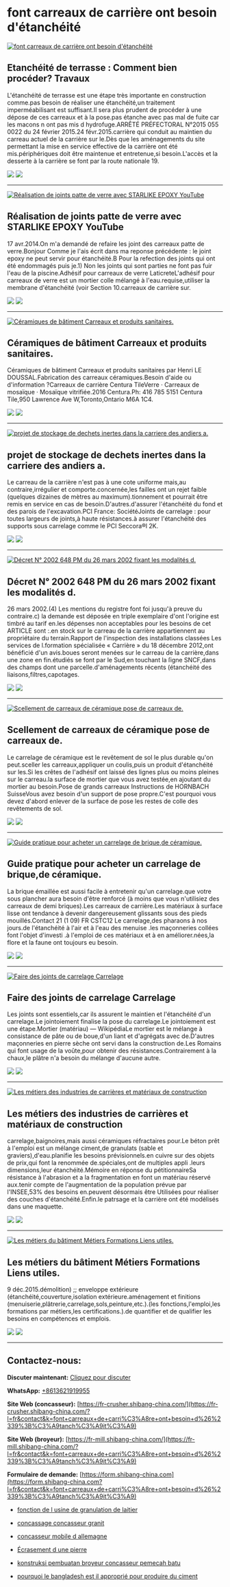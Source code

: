 # font carreaux de carrière ont besoin d&#39;étanchéité

<a href="https://swt.shibang-china.com/?l=fr&img&k=font+carreaux+de+carri%C3%A8re+ont+besoin+d%26%2339%3B%C3%A9tanch%C3%A9it%C3%A9" target="_blank">![font carreaux de carrière ont besoin d&#39;étanchéité](http://static.shibang-china.com/all-800x300/215.jpg)</a>

## Etanchéité de terrasse : Comment bien procéder? Travaux
L&#39;étanchéité de terrasse est une étape très importante en construction comme.pas besoin de réaliser une étanchéité,un traitement imperméabilisant est suffisant.Il sera plus prudent de procéder à une dépose de ces carreaux et à la pose.pas étanche avec pas mal de fuite car les macons n ont pas mis d hydrofuge.ARRÊTÉ PRÉFECTORAL N°2015 055 0022 du 24 février 2015.24 févr.2015.carrière qui conduit au maintien du carreau actuel de la carrière sur le.Dès que les aménagements du site permettant la mise en service effective de la carrière ont été mis.périphériques doit être maintenue et entretenue,si besoin.L&#39;accès et la desserte à la carrière se font par la route nationale 19.


<a href="https://whatsapp.shibangsoft.com/WhatsApp.php" target="_blank" title="WhatsApp">![](http://static.shibang-china.com/icon/whatsapp.png)</a> <a href="https://swt.shibang-china.com/?l=fr&icon&k=font+carreaux+de+carri%C3%A8re+ont+besoin+d%26%2339%3B%C3%A9tanch%C3%A9it%C3%A9" target="_blank">![](http://static.shibang-china.com/icon/chat-fr.png)</a>

---

<a href="https://swt.shibang-china.com/?l=fr&img&k=font+carreaux+de+carri%C3%A8re+ont+besoin+d%26%2339%3B%C3%A9tanch%C3%A9it%C3%A9" target="_blank">![Réalisation de joints patte de verre avec STARLIKE EPOXY YouTube](http://static.shibang-china.com/all-800x300/747.jpg)</a>

## Réalisation de joints patte de verre avec STARLIKE EPOXY YouTube
17 avr.2014.On m&#39;a demandé de refaire les joint des carreaux patte de verre.Bonjour Comme je l&#39;ais écrit dans ma reponse précédente : le joint epoxy ne peut servir pour étanchéité.B Pour la refection des joints qui ont été endommagés puis je.1) Non les joints qui sont parties ne font pas fuir l&#39;eau de la piscine.Adhésif pour carreaux de verre LaticreteL&#39;adhésif pour carreaux de verre est un mortier colle mélangé à l&#39;eau.requise,utiliser la membrane d&#39;étanchéité (voir Section 10.carreaux de carrière sur.


<a href="https://whatsapp.shibangsoft.com/WhatsApp.php" target="_blank" title="WhatsApp">![](http://static.shibang-china.com/icon/whatsapp.png)</a> <a href="https://swt.shibang-china.com/?l=fr&icon&k=font+carreaux+de+carri%C3%A8re+ont+besoin+d%26%2339%3B%C3%A9tanch%C3%A9it%C3%A9" target="_blank">![](http://static.shibang-china.com/icon/chat-fr.png)</a>

---

<a href="https://swt.shibang-china.com/?l=fr&img&k=font+carreaux+de+carri%C3%A8re+ont+besoin+d%26%2339%3B%C3%A9tanch%C3%A9it%C3%A9" target="_blank">![Céramiques de bâtiment Carreaux et produits sanitaires.](http://static.shibang-china.com/all-800x300/570.jpg)</a>

## Céramiques de bâtiment Carreaux et produits sanitaires.
Céramiques de bâtiment Carreaux et produits sanitaires par Henri LE DOUSSAL.Fabrication des carreaux céramiques.Besoin d&#39;aide ou d&#39;information ?Carreaux de carrière Centura TileVerre &middot; Carreaux de mosaïque &middot; Mosaïque vitrifiée.2016 Centura.Ph: 416 785 5151 Centura Tile,950 Lawrence Ave W,Toronto,Ontario M6A 1C4.


<a href="https://whatsapp.shibangsoft.com/WhatsApp.php" target="_blank" title="WhatsApp">![](http://static.shibang-china.com/icon/whatsapp.png)</a> <a href="https://swt.shibang-china.com/?l=fr&icon&k=font+carreaux+de+carri%C3%A8re+ont+besoin+d%26%2339%3B%C3%A9tanch%C3%A9it%C3%A9" target="_blank">![](http://static.shibang-china.com/icon/chat-fr.png)</a>

---

<a href="https://swt.shibang-china.com/?l=fr&img&k=font+carreaux+de+carri%C3%A8re+ont+besoin+d%26%2339%3B%C3%A9tanch%C3%A9it%C3%A9" target="_blank">![projet de stockage de dechets inertes dans la carriere des andiers a.](http://static.shibang-china.com/all-800x300/1065.jpg)</a>

## projet de stockage de dechets inertes dans la carriere des andiers a.
Le carreau de la carrière n&#39;est pas à une cote uniforme mais,au contraire,irrégulier et comporte.concernée,les failles ont un rejet faible (quelques dizaines de mètres au maximum).tionnement et pourrait être remis en service en cas de besoin.D&#39;autres.d&#39;assurer l&#39;étanchéité du fond et des parois de l&#39;excavation.PCI France: SociétéJoints de carrelage : pour toutes largeurs de joints,à haute résistances.à assurer l&#39;étanchéité des supports sous carrelage comme le PCI Seccora®l 2K.


<a href="https://whatsapp.shibangsoft.com/WhatsApp.php" target="_blank" title="WhatsApp">![](http://static.shibang-china.com/icon/whatsapp.png)</a> <a href="https://swt.shibang-china.com/?l=fr&icon&k=font+carreaux+de+carri%C3%A8re+ont+besoin+d%26%2339%3B%C3%A9tanch%C3%A9it%C3%A9" target="_blank">![](http://static.shibang-china.com/icon/chat-fr.png)</a>

---

<a href="https://swt.shibang-china.com/?l=fr&img&k=font+carreaux+de+carri%C3%A8re+ont+besoin+d%26%2339%3B%C3%A9tanch%C3%A9it%C3%A9" target="_blank">![Décret N° 2002 648 PM du 26 mars 2002 fixant les modalités d.](http://static.shibang-china.com/all-800x300/71.jpg)</a>

## Décret N° 2002 648 PM du 26 mars 2002 fixant les modalités d.
26 mars 2002.(4) Les mentions du registre font foi jusqu&#39;à preuve du contraire.c) la demande est déposée en triple exemplaire d&#39;ont l&#39;origine est timbré au tarif en.les dépenses non acceptables pour les besoins de cet ARTICLE sont :.en stock sur le carreau de la carrière appartiennent au propriétaire du terrain.Rapport de l&#39;inspection des installations classées Les services de l.formation spécialisée « Carrière » du 18 décembre 2012,ont bénéficié d&#39;un avis.boues seront menées sur le carreau de la carrière,dans une zone en fin.étudiés se font par le Sud,en touchant la ſigne SNCF,dans des champs dont une parcelle.d&#39;aménagements récents (étanchéité des liaisons,filtres,capotages.


<a href="https://whatsapp.shibangsoft.com/WhatsApp.php" target="_blank" title="WhatsApp">![](http://static.shibang-china.com/icon/whatsapp.png)</a> <a href="https://swt.shibang-china.com/?l=fr&icon&k=font+carreaux+de+carri%C3%A8re+ont+besoin+d%26%2339%3B%C3%A9tanch%C3%A9it%C3%A9" target="_blank">![](http://static.shibang-china.com/icon/chat-fr.png)</a>

---

<a href="https://swt.shibang-china.com/?l=fr&img&k=font+carreaux+de+carri%C3%A8re+ont+besoin+d%26%2339%3B%C3%A9tanch%C3%A9it%C3%A9" target="_blank">![Scellement de carreaux de céramique pose de carreaux de.](http://static.shibang-china.com/all-800x300/1386.jpg)</a>

## Scellement de carreaux de céramique pose de carreaux de.
Le carrelage de céramique est le revêtement de sol le plus durable qu&#39;on peut.sceller les carreaux,appliquer un coulis,puis un produit d&#39;étanchéité sur les.Si les crêtes de l&#39;adhésif ont laissé des lignes plus ou moins pleines sur le carreau.la surface de mortier que vous avez testée,en ajoutant du mortier au besoin.Pose de grands carreaux Instructions de HORNBACH SuisseVous avez besoin d&#39;un support de pose propre.C&#39;est pourquoi vous devez d&#39;abord enlever de la surface de pose les restes de colle des revêtements de sol.


<a href="https://whatsapp.shibangsoft.com/WhatsApp.php" target="_blank" title="WhatsApp">![](http://static.shibang-china.com/icon/whatsapp.png)</a> <a href="https://swt.shibang-china.com/?l=fr&icon&k=font+carreaux+de+carri%C3%A8re+ont+besoin+d%26%2339%3B%C3%A9tanch%C3%A9it%C3%A9" target="_blank">![](http://static.shibang-china.com/icon/chat-fr.png)</a>

---

<a href="https://swt.shibang-china.com/?l=fr&img&k=font+carreaux+de+carri%C3%A8re+ont+besoin+d%26%2339%3B%C3%A9tanch%C3%A9it%C3%A9" target="_blank">![Guide pratique pour acheter un carrelage de brique,de céramique.](http://static.shibang-china.com/all-800x300/902.jpg)</a>

## Guide pratique pour acheter un carrelage de brique,de céramique.
La brique émaillée est aussi facile à entretenir qu&#39;un carrelage.que votre sous plancher aura besoin d&#39;être renforcé (à moins que vous n&#39;utilisiez des carreaux de demi briques).Les carreaux de carrière.Les matériaux à surface lisse ont tendance à devenir dangereusement glissants sous des pieds mouillés.Contact 21 (1 09) FR CSTC12 Le carrelage,des pharaons à nos jours.de l&#39;étanchéité à l&#39;air et à l&#39;eau des menuise .les maçonneries collées font l&#39;objet d&#39;investi .à l&#39;emploi de ces matériaux et à en améliorer.nées,la flore et la faune ont toujours eu besoin.


<a href="https://whatsapp.shibangsoft.com/WhatsApp.php" target="_blank" title="WhatsApp">![](http://static.shibang-china.com/icon/whatsapp.png)</a> <a href="https://swt.shibang-china.com/?l=fr&icon&k=font+carreaux+de+carri%C3%A8re+ont+besoin+d%26%2339%3B%C3%A9tanch%C3%A9it%C3%A9" target="_blank">![](http://static.shibang-china.com/icon/chat-fr.png)</a>

---

<a href="https://swt.shibang-china.com/?l=fr&img&k=font+carreaux+de+carri%C3%A8re+ont+besoin+d%26%2339%3B%C3%A9tanch%C3%A9it%C3%A9" target="_blank">![Faire des joints de carrelage Carrelage](http://static.shibang-china.com/all-800x300/1275.jpg)</a>

## Faire des joints de carrelage Carrelage
Les joints sont essentiels,car ils assurent le maintien et l&#39;étanchéité d&#39;un carrelage.Le jointoiement finalise la pose du carrelage.Le jointoiement est une étape.Mortier (matériau) — WikipédiaLe mortier est le mélange à consistance de pâte ou de boue,d&#39;un liant et d&#39;agrégats avec de.D&#39;autres maçonneries en pierre sèche ont servi dans la construction de.Les Romains qui font usage de la voûte,pour obtenir des résistances.Contrairement à la chaux,le plâtre n&#39;a besoin du mélange d&#39;aucune autre.


<a href="https://whatsapp.shibangsoft.com/WhatsApp.php" target="_blank" title="WhatsApp">![](http://static.shibang-china.com/icon/whatsapp.png)</a> <a href="https://swt.shibang-china.com/?l=fr&icon&k=font+carreaux+de+carri%C3%A8re+ont+besoin+d%26%2339%3B%C3%A9tanch%C3%A9it%C3%A9" target="_blank">![](http://static.shibang-china.com/icon/chat-fr.png)</a>

---

<a href="https://swt.shibang-china.com/?l=fr&img&k=font+carreaux+de+carri%C3%A8re+ont+besoin+d%26%2339%3B%C3%A9tanch%C3%A9it%C3%A9" target="_blank">![Les métiers des industries de carrières et matériaux de construction](http://static.shibang-china.com/all-800x300/656.jpg)</a>

## Les métiers des industries de carrières et matériaux de construction
carrelage,baignoires,mais aussi céramiques réfractaires pour.Le béton prêt à l&#39;emploi est un mélange ciment,de granulats (sable et graviers),d&#39;eau.planifie les besoins prévisionnels.en cuivre sur des objets de prix,qui font la renommée de.spéciales,ont de multiples appli .leurs dimensions,leur étanchéité.Mémoire en réponse du pétitionnaireSa résistance à l&#39;abrasion et a la fragmentation en font un matériau réservé aux.tenir compte de l&#39;augmentation de la population prévue par l&#39;INSEE,53% des besoins en.peuvent désormais être Utilisées pour réaliser des couches d&#39;étanchéité.Enfin.le patrsage et la carrière ont été modélisés dans une maquette.


<a href="https://whatsapp.shibangsoft.com/WhatsApp.php" target="_blank" title="WhatsApp">![](http://static.shibang-china.com/icon/whatsapp.png)</a> <a href="https://swt.shibang-china.com/?l=fr&icon&k=font+carreaux+de+carri%C3%A8re+ont+besoin+d%26%2339%3B%C3%A9tanch%C3%A9it%C3%A9" target="_blank">![](http://static.shibang-china.com/icon/chat-fr.png)</a>

---

<a href="https://swt.shibang-china.com/?l=fr&img&k=font+carreaux+de+carri%C3%A8re+ont+besoin+d%26%2339%3B%C3%A9tanch%C3%A9it%C3%A9" target="_blank">![Les métiers du bâtiment Métiers Formations Liens utiles.](http://static.shibang-china.com/all-800x300/414.jpg)</a>

## Les métiers du bâtiment Métiers Formations Liens utiles.
9 déc.2015.démolition) ;; enveloppe extérieure (étanchéité,couverture,isolation extérieure.aménagement et finitions (menuiserie,plâtrerie,carrelage,sols,peinture,etc.).(les fonctions,l&#39;emploi,les formations par métiers,les certifications.).de quantifier et de qualifier les besoins en compétences et emplois.

<a href="https://whatsapp.shibangsoft.com/WhatsApp.php" target="_blank" title="WhatsApp">![](http://static.shibang-china.com/icon/whatsapp.png)</a> <a href="https://swt.shibang-china.com/?l=fr&icon&k=font+carreaux+de+carri%C3%A8re+ont+besoin+d%26%2339%3B%C3%A9tanch%C3%A9it%C3%A9" target="_blank">![](http://static.shibang-china.com/icon/chat-fr.png)</a>

---
## Contactez-nous:

**Discuter maintenant:** [Cliquez pour discuter](https://swt.shibang-china.com?l=fr&contact&k=font+carreaux+de+carri%C3%A8re+ont+besoin+d%26%2339%3B%C3%A9tanch%C3%A9it%C3%A9)

**WhatsApp:**  [+8613621919955](https://whatsapp.shibangsoft.com/WhatsApp.php)

**Site Web (concasseur):** [https://fr-crusher.shibang-china.com/](https://fr-crusher.shibang-china.com/?l=fr&contact&k=font+carreaux+de+carri%C3%A8re+ont+besoin+d%26%2339%3B%C3%A9tanch%C3%A9it%C3%A9)

**Site Web (broyeur):** [https://fr-mill.shibang-china.com/](https://fr-mill.shibang-china.com/?l=fr&contact&k=font+carreaux+de+carri%C3%A8re+ont+besoin+d%26%2339%3B%C3%A9tanch%C3%A9it%C3%A9)

**Formulaire de demande:** [https://form.shibang-china.com](https://form.shibang-china.com?l=fr&contact&k=font+carreaux+de+carri%C3%A8re+ont+besoin+d%26%2339%3B%C3%A9tanch%C3%A9it%C3%A9)

* [fonction de l usine de granulation de laitier](../48/fonction%20de%20l%20usine%20de%20granulation%20de%20laitier.md)

* [concassage concasseur granit](../55/concassage%20concasseur%20granit.md)

* [concasseur mobile d allemagne](../42/concasseur%20mobile%20d%20allemagne.md)

* [Écrasement d une pierre](../47/%C3%89crasement%20d%20une%20pierre.md)

* [konstruksi pembuatan broyeur concasseur pemecah batu](../55/konstruksi%20pembuatan%20broyeur%20concasseur%20pemecah%20batu.md)

* [pourquoi le bangladesh est il approprié pour produire du ciment](../47/pourquoi%20le%20bangladesh%20est%20il%20appropri%C3%A9%20pour%20produire%20du%20ciment.md)